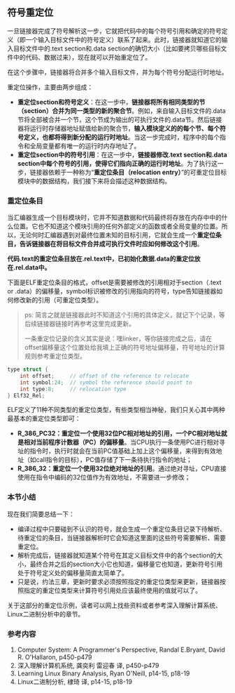 ## 符号重定位

一旦链接器完成了符号解析这一步，它就把代码中的每个符号引用和确定的符号定义（即一个输入目标文件中的符号定义）联系了起来。此时，链接器就知道它的输入目标文件中的.text section和.data section的确切大小（比如要拷贝哪些目标文件中的代码、数据过来），现在就可以开始重定位了。

在这个步骤中，链接器将合并多个输入目标文件，并为每个符号分配运行时地址。

重定位操作，主要由两步组成：

- **重定位section和符号定义**：在这一步中，**链接器将所有相同类型的节（section）合并为同一类型的新的聚合节**。例如，来自输入目标文件的.data节将全部被合并一个节，这个节成为输出的可执行文件的.data节。然后链接器将运行时存储器地址赋值给新的聚合节，**输入模块定义的的每个节、每个符号定义，也都将得到新分配的运行时地址**。当这一步完成时，程序中的每个指令和全局变量都有唯一的运行时内存地址了。
- **重定位section中的符号引用**：在这一步中，**链接器修改.text section和.data section中每个符号的引用，使得它们指向正确的运行时地址**。为了执行这一步，链接器依赖于一种称为“**重定位条目（relocation entry）**”的可重定位目标模块中的数据结构，我们接下来将会描述这种数据结构。

### 重定位条目

当汇编器生成一个目标模块时，它并不知道数据和代码最终将存放在内存中中的什么位置。它也不知道这个模块引用的任何外部定义的函数或者全局变量的位置。所以，无论何时汇编器遇到对最终位置未知的目标引用，它就会生成一个**重定位条目，告诉链接器在将目标文件合并成可执行文件时应如何修改这个引用**。

**代码.text的重定位条目放在.rel.text中，已初始化数据.data的重定位放在.rel.data中。**

下面是ELF重定位条目的格式，offset是需要被修改的引用相对于section（.text or .data）的偏移量，symbol标识被修改的引用指向的符号，type告知链接器如何修改新的引用（可重定位类型）。

> ps: 简言之就是链接器此时不知道这个引用的具体定义，就记下个记录，等后续链接器链接时再参考这里完成更新。
>
> 一条重定位记录的含义其实是说：嘿linker，等你链接完成之后，请在offset偏移量这个位置处给我填上正确的符号地址偏移量，符号地址的计算规则参考重定位类型。

```c
type struct {
    int offset;		// offset of the reference to relocate
    int symbol:24;	// symbol the reference should point to
    int type:8;		// relocation type
} Elf32_Rel;
```

ELF定义了11种不同类型的重定位类型，有些类型相当神秘，我们只关心其中两种最基本的重定位类型即可：

- **R_386_PC32：重定位一个使用32位PC相对地址的引用，一个PC相对地址就是相对当前程序计数器（PC）的偏移量**。当CPU执行一条使用PC进行相对寻址的指令时，执行时就会在当前PC值基础上加上这个偏移量，来得到有效地址（如call指令的目标），PC值存储了下一条待执行指令的地址；
- **R_386_32：重定位一个使用32位绝对地址的引用**。通过绝对寻址，CPU直接使用在指令中编码的32位值作为有效地址，不需要进一步修改；

### 本节小结

现在我们简要总结一下：

- 编译过程中只要碰到不认识的符号，就会生成一个重定位条目记录下待解析、待重定位的条目，当链接器解析时它会知道这里面的这些符号需要解析、需要重定位。
- 解析完成后，链接器就知道某个符号在其定义目标文件中的各个section的大小，最终合并之后的section大小它也知道，偏移量它也知道，更新符号引用处于符号定义处的偏移量简直太简单了。
- 只是说，约法三章，更新时要求必须按照指定的重定位类型来更新，链接器按照指定的重定位类型来计算符号引用处应该最终使用的值就可以了。

关于这部分的重定位示例，读者可以网上找些资料或者参考深入理解计算系统、Linux二进制分析中的章节。

### 参考内容

1. Computer System: A Programmer's Perspective, Randal E.Bryant, David R. O'Hallaron, p450-p479
2. 深入理解计算机系统, 龚奕利 雷迎春 译, p450-p479
3. Learning Linux Binary Analysis, Ryan O'Neill, p14-15, p18-19
4. Linux二进制分析, 棣琦 译, p14-15, p18-19
